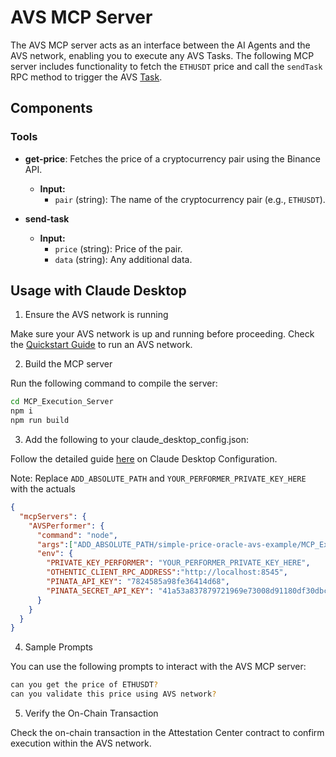 # AVS MCP Server

The AVS MCP server acts as an interface between the AI Agents and the AVS network, enabling you to execute any AVS Tasks. The following MCP server includes functionality to fetch the `ETHUSDT` price and call the `sendTask` RPC method to trigger the AVS [Task](https://docs.othentic.xyz/main/avs-framework/othentic-consensus/task-and-task-definitions#task).

## Components
### Tools  

- **get-price**: Fetches the price of a cryptocurrency pair using the Binance API.  
  - **Input:**  
    - `pair` (string): The name of the cryptocurrency pair (e.g., `ETHUSDT`).  

- **send-task**  
  - **Input:**  
    - `price` (string): Price of the pair.  
    - `data` (string): Any additional data.  


## Usage with Claude Desktop
1. Ensure the AVS network is running

Make sure your AVS network is up and running before proceeding. Check the [Quickstart Guide](https://docs.othentic.xyz/main/avs-framework/quick-start) to run an AVS network.

2. Build the MCP server

Run the following command to compile the server:

```bash
cd MCP_Execution_Server
npm i
npm run build
```

3. Add the following to your claude_desktop_config.json:
   
Follow the detailed guide [here](https://modelcontextprotocol.io/quickstart/user) on Claude Desktop Configuration.

Note: Replace `ADD_ABSOLUTE_PATH` and `YOUR_PERFORMER_PRIVATE_KEY_HERE` with the actuals

```JSON
{
  "mcpServers": {
    "AVSPerformer": {
      "command": "node",
      "args":["ADD_ABSOLUTE_PATH/simple-price-oracle-avs-example/MCP_Execution_Server/build/index.js"],
      "env": {
        "PRIVATE_KEY_PERFORMER": "YOUR_PERFORMER_PRIVATE_KEY_HERE",
        "OTHENTIC_CLIENT_RPC_ADDRESS":"http://localhost:8545",
        "PINATA_API_KEY": "7824585a98fe36414d68",
        "PINATA_SECRET_API_KEY": "41a53a837879721969e73008d91180df30dbc66097c7f75f08cd5489176b43ea",
      }
    }
  }
}
```

4. Sample Prompts

You can use the following prompts to interact with the AVS MCP server:

```bash
can you get the price of ETHUSDT?
can you validate this price using AVS network?
```

5. Verify the On-Chain Transaction

Check the on-chain transaction in the Attestation Center contract to confirm execution within the AVS network.

